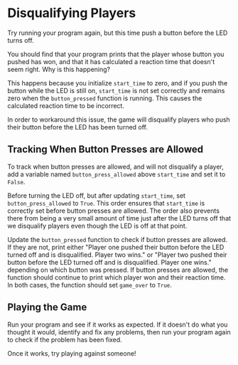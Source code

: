 # Disqualifying Players

Try running your program again, but this time push a button before the LED turns off.

You should find that your program prints that the player whose button you pushed has won, and that it has calculated a reaction time that doesn't seem right. Why is this happening?

This happens because you initialize `start_time` to zero, and if you push the button while the LED is still on, `start_time` is not set correctly and remains zero when the `button_pressed` function is running. This causes the calculated reaction time to be incorrect.

In order to workaround this issue, the game will disqualify players who push their button before the LED has been turned off.

## Tracking When Button Presses are Allowed

To track when button presses are allowed, and will not disqualify a player, add a variable named `button_press_allowed` above `start_time` and set it to `False`.

Before turning the LED off, but after updating `start_time`, set `button_press_allowed` to `True`. This order ensures that `start_time` is correctly set before button presses are allowed. The order also prevents there from being a very small amount of time just after the LED turns off that we disqualify players even though the LED is off at that point.

Update the `button_pressed` function to check if button presses are allowed. If they are not, print either "Player one pushed their button before the LED turned off and is disqualified. Player two wins." or "Player two pushed their button before the LED turned off and is disqualified. Player one wins." depending on which button was pressed. If button presses are allowed, the function should continue to print which player won and their reaction time. In both cases, the function should set `game_over` to `True`.

## Playing the Game

Run your program and see if it works as expected. If it doesn't do what you thought it would, identify and fix any problems, then run your program again to check if the problem has been fixed.

Once it works, try playing against someone!

